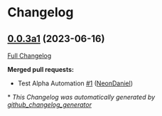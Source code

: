 # Changelog

## [0.0.3a1](https://github.com/NeonDaniel/ovos-PHAL-plugin-alsa/tree/0.0.3a1) (2023-06-16)

[Full Changelog](https://github.com/NeonDaniel/ovos-PHAL-plugin-alsa/compare/10fe6be0768e5a4d2fcaa74314981474725053ba...0.0.3a1)

**Merged pull requests:**

- Test Alpha Automation [\#1](https://github.com/NeonDaniel/ovos-PHAL-plugin-alsa/pull/1) ([NeonDaniel](https://github.com/NeonDaniel))



\* *This Changelog was automatically generated by [github_changelog_generator](https://github.com/github-changelog-generator/github-changelog-generator)*
